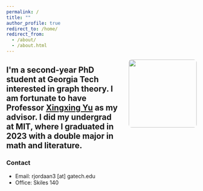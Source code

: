 ```yaml
---
permalink: /
title: ""
author_profile: true
redirect_to: /home/
redirect_from: 
  - /about/
  - /about.html
---
```


<img src="/images/pic.png" width="180px" style="float: right; margin-left: 25px; margin-bottom: 15px; border-radius: 8px;" />

I'm a second-year PhD student at Georgia Tech interested in graph theory. I am fortunate to have Professor [Xingxing Yu](https://yu.math.gatech.edu) as my advisor. I did my undergrad at MIT, where I graduated in 2023 with a double major in math and literature. 
---


### Contact

- Email: rjordaan3 \[at\] gatech.edu
- Office: Skiles 140

